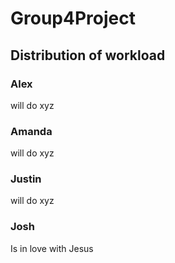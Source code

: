 # Group4Project
## Distribution of workload
### Alex
will do xyz
### Amanda
will do xyz
### Justin 
will do xyz
### Josh 
Is in love with Jesus
